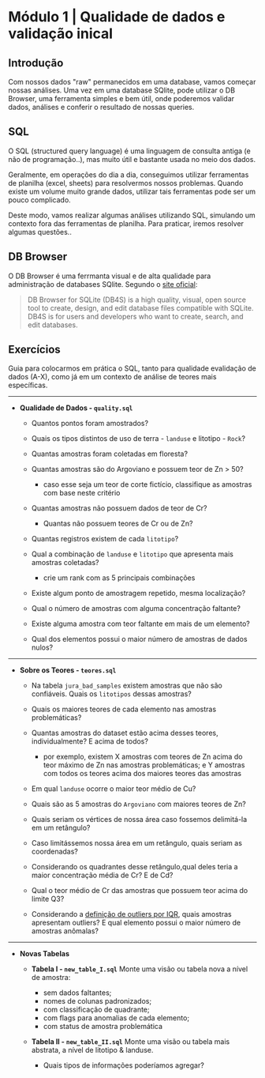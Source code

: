 # Módulo 1 | Qualidade de dados e validação inical

## Introdução

Com nossos dados "raw" permanecidos em uma database, vamos começar nossas análises. Uma vez em uma database SQlite, pode utilizar o DB Browser, uma ferramenta simples e bem útil, onde poderemos validar dados, análises e conferir o resultado de nossas queries.

## SQL

O SQL (structured query language) é uma linguagem de consulta antiga (e não de programação..), mas muito útil e bastante usada no meio dos dados.

Geralmente, em operações do dia a dia, conseguimos utilizar ferramentas de planilha (excel, sheets) para resolvermos nossos problemas. Quando existe um volume muito grande dados, utilizar tais ferramentas pode ser um pouco complicado.

Deste modo, vamos realizar algumas análises utilizando SQL, simulando um contexto fora das ferramentas de planilha. Para praticar, iremos resolver algumas questões..

## DB Browser

O DB Browser é uma ferrmanta visual e de alta qualidade para administração de databases SQlite. Segundo o [site oficial](https://sqlitebrowser.org/):

>DB Browser for SQLite (DB4S) is a high quality, visual, open source tool to create, design, and edit database files compatible with SQLite. DB4S is for users and developers who want to create, search, and edit databases.

## Exercícios

Guia para colocarmos em prática o SQL, tanto para qualidade evalidação de dados (A-X), como já em um contexto de análise de teores mais específicas.

---

* **Qualidade de Dados - `quality.sql`**
  * Quantos pontos foram amostrados?
  * Quais os tipos distintos de uso de terra - `landuse` e litotipo - `Rock`?
  * Quantas amostras foram coletadas em floresta?
  * Quantas amostras são do Argoviano e possuem teor de Zn > 50?
    * caso esse seja um teor de corte fictício, classifique as amostras com base neste critério
  * Quantas amostras não possuem dados de teor de Cr?
    * Quantas não possuem teores de Cr ou de Zn?

  * Quantas registros existem de cada `litotipo`?
  * Qual a combinação de `landuse` e `litotipo` que apresenta mais amostras coletadas?
    * crie um rank com as 5 principais combinações
  * Existe algum ponto de amostragem repetido, mesma localização?

  * Qual o número de amostras com alguma concentração faltante?
  * Existe alguma amostra com teor faltante em mais de um elemento?
  * Qual dos elementos possui o maior número de amostras de dados nulos?

---

* **Sobre os Teores - `teores.sql`**
  * Na tabela `jura_bad_samples` existem amostras que não são confiáveis. Quais os `litotipos` dessas amostras?
  * Quais os maiores teores de cada elemento nas amostras problemáticas?
  * Quantas amostras do dataset estão acima desses teores, individualmente? E acima de todos?
    * por exemplo, existem X amostras com teores de Zn acima do teor máximo de Zn nas amostras problemáticas; e Y amostras com todos os teores acima dos maiores teores das amostras
  * Em qual `landuse` ocorre o maior teor médio de Cu?
  * Quais são as 5 amostras do `Argoviano` com maiores teores de Zn?

  * Quais seriam os vértices de nossa área caso fossemos delimitá-la em um retângulo?
  * Caso limitássemos nossa área em um retângulo, quais seriam as coordenadas?
  * Considerando os quadrantes desse retângulo,qual deles teria a maior concentração média de Cr? E de Cd?
  * Qual o teor médio de Cr das amostras que possuem teor acima do limite Q3?
  * Considerando a [definição de outliers por IQR](https://towardsdatascience.com/why-1-5-in-iqr-method-of-outlier-detection-5d07fdc82097), quais amostras apresentam outliers? E qual elemento possui o maior número de amostras anômalas?

---

* **Novas Tabelas**
  * **Tabela I -  `new_table_I.sql`** Monte uma visão ou tabela nova a nível de amostra:
    * sem dados faltantes;
    * nomes de colunas padronizados;
    * com classificação de quadrante;
    * com flags para anomalias de cada elemento;
    * com status de amostra problemática
  
  * **Tabela II -  `new_table_II.sql`** Monte uma visão ou tabela mais abstrata, a nível de litotipo & landuse.
    * Quais tipos de informações poderíamos agregar?

